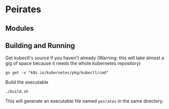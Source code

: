 # Peirates

## Modules

## Building and Running

Get kubectl's source if you haven't already (Warning: this will take almost a
gig of space because it needs the whole kubernetes repository)

    go get -v "k8s.io/kubernetes/pkg/kubectl/cmd"

Build the executable

    ./build.sh

This will generate an executable file named `peirates` in the same directory.

